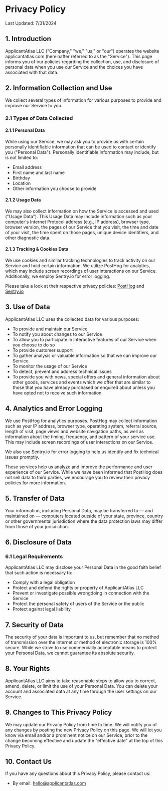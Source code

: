 # Privacy Policy

Last Updated: 7/31/2024

## 1. Introduction

ApplicantAtlas LLC ("Company," "we," "us," or "our") operates the website applicantatlas.com (hereinafter referred to as the "Service"). This page informs you of our policies regarding the collection, use, and disclosure of personal data when you use our Service and the choices you have associated with that data.

## 2. Information Collection and Use

We collect several types of information for various purposes to provide and improve our Service to you.

### 2.1 Types of Data Collected

#### 2.1.1 Personal Data

While using our Service, we may ask you to provide us with certain personally identifiable information that can be used to contact or identify you ("Personal Data"). Personally identifiable information may include, but is not limited to:

- Email address
- First name and last name
- Birthday
- Location
- Other information you choose to provide

#### 2.1.2 Usage Data

We may also collect information on how the Service is accessed and used ("Usage Data"). This Usage Data may include information such as your computer's Internet Protocol address (e.g., IP address), browser type, browser version, the pages of our Service that you visit, the time and date of your visit, the time spent on those pages, unique device identifiers, and other diagnostic data.

#### 2.1.3 Tracking & Cookies Data

We use cookies and similar tracking technologies to track activity on our Service and hold certain information. We utilize PostHog for analytics, which may include screen recordings of user interactions on our Service. Additionally, we employ Sentry.io for error logging.

Please take a look at their respective privacy policies: [PostHog](https://posthog.com/privacy) and [Sentry.io](https://sentry.io/privacy/)

## 3. Use of Data

ApplicantAtlas LLC uses the collected data for various purposes:

- To provide and maintain our Service
- To notify you about changes to our Service
- To allow you to participate in interactive features of our Service when you choose to do so
- To provide customer support
- To gather analysis or valuable information so that we can improve our Service
- To monitor the usage of our Service
- To detect, prevent and address technical issues
- To provide you with news, special offers and general information about other goods, services and events which we offer that are similar to those that you have already purchased or enquired about unless you have opted not to receive such information

## 4. Analytics and Error Logging

We use PostHog for analytics purposes. PostHog may collect information such as your IP address, browser type, operating system, referral source, length of visit, page views and website navigation paths, as well as information about the timing, frequency, and pattern of your service use. This may include screen recordings of user interactions on our Service.

We also use Sentry.io for error logging to help us identify and fix technical issues promptly.

These services help us analyze and improve the performance and user experience of our Service. While we have been informed that PostHog does not sell data to third parties, we encourage you to review their privacy policies for more information.

## 5. Transfer of Data

Your information, including Personal Data, may be transferred to — and maintained on — computers located outside of your state, province, country or other governmental jurisdiction where the data protection laws may differ from those of your jurisdiction.

## 6. Disclosure of Data

### 6.1 Legal Requirements

ApplicantAtlas LLC may disclose your Personal Data in the good faith belief that such action is necessary to:

- Comply with a legal obligation
- Protect and defend the rights or property of ApplicantAtlas LLC
- Prevent or investigate possible wrongdoing in connection with the Service
- Protect the personal safety of users of the Service or the public
- Protect against legal liability

## 7. Security of Data

The security of your data is important to us, but remember that no method of transmission over the Internet or method of electronic storage is 100% secure. While we strive to use commercially acceptable means to protect your Personal Data, we cannot guarantee its absolute security.

## 8. Your Rights

ApplicantAtlas LLC aims to take reasonable steps to allow you to correct, amend, delete, or limit the use of your Personal Data. You can delete your account and associated data at any time through the user settings on our Service.

## 9. Changes to This Privacy Policy

We may update our Privacy Policy from time to time. We will notify you of any changes by posting the new Privacy Policy on this page. We will let you know via email and/or a prominent notice on our Service, prior to the change becoming effective and update the "effective date" at the top of this Privacy Policy.

## 10. Contact Us

If you have any questions about this Privacy Policy, please contact us:

- By email: hello@applicantatlas.com
